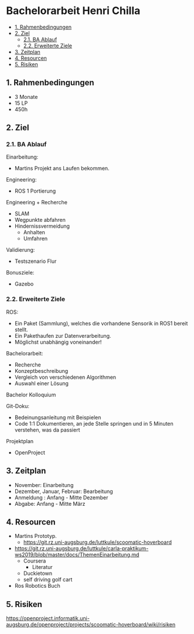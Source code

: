 # Bachelorarbeit Henri Chilla

* [1. Rahmenbedingungen](#1-rahmenbedingungen)
* [2. Ziel](#2-ziel)
  * [2.1. BA Ablauf](#21-ba-ablauf)
  * [2.2. Erweiterte Ziele](#22-erweiterte-ziele)
* [3. Zeitplan](#3-zeitplan)
* [4. Resourcen](#4-resourcen)
* [5. Risiken](#5-risiken)

## 1. Rahmenbedingungen

* 3 Monate
* 15 LP
* 450h

## 2. Ziel

### 2.1. BA Ablauf

Einarbeitung:

* Martins Projekt ans Laufen bekommen.

Engineering:

* ROS 1 Portierung

Engineering + Recherche

* SLAM
* Wegpunkte abfahren
* Hindernissvermeidung
  * Anhalten
  * Umfahren

Validierung:

* Testszenario Flur

Bonusziele:

* Gazebo

### 2.2. Erweiterte Ziele

ROS:

* Ein Paket (Sammlung), welches die vorhandene Sensorik in ROS1 bereit stellt.
* Ein Pakethaufen zur Datenverarbeitung.
* Möglichst unabhängig voneinander!

Bachelorarbeit:

* Recherche
* Konzeptbeschreibung
* Vergleich von verschiedenen Algorithmen
* Auswahl einer Lösung

Bachelor Kolloquium

Git-Doku:

* Bedeinungsanleitung mit Beispielen
* Code 1:1 Dokumentieren, an jede Stelle springen und in 5 Minuten verstehen, was da passiert

Projektplan

* OpenProject

## 3. Zeitplan

* November: Einarbeitung
* Dezember, Januar, Februar: Bearbeitung
* Anmeldung : Anfang - Mitte Dezember
* Abgabe: Anfang - Mitte März

## 4. Resourcen

* Martins Prototyp.
  * <https://git.rz.uni-augsburg.de/luttkule/scoomatic-hoverboard>
* <https://git.rz.uni-augsburg.de/luttkule/carla-praktikum-ws2019/blob/master/docs/ThemenEinarbeitung.md>
  * Coursera
    * Literatur
  * Duckietown
  * self driving golf cart
* Ros Robotics Buch

## 5. Risiken

<https://openproject.informatik.uni-augsburg.de/openproject/projects/scoomatic-hoverboard/wiki/risiken>
